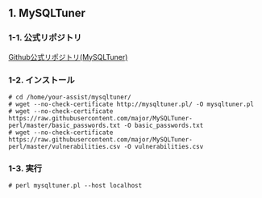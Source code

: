 ## 1. MySQLTuner
### 1-1. 公式リポジトリ
[Github公式リポジトリ(MySQLTuner)](https://github.com/major/MySQLTuner-perl)

### 1-2. インストール
```
# cd /home/your-assist/mysqltuner/
# wget --no-check-certificate http://mysqltuner.pl/ -O mysqltuner.pl
# wget --no-check-certificate https://raw.githubusercontent.com/major/MySQLTuner-perl/master/basic_passwords.txt -O basic_passwords.txt
# wget --no-check-certificate https://raw.githubusercontent.com/major/MySQLTuner-perl/master/vulnerabilities.csv -O vulnerabilities.csv
```

### 1-3. 実行
```
# perl mysqltuner.pl --host localhost
```